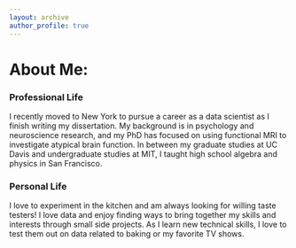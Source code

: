 ```yaml
---
layout: archive
author_profile: true
---
```


# About Me:

### Professional Life

I recently moved to New York to pursue a career as a data scientist as I finish writing my dissertation. My background is in psychology and neuroscience research, and my PhD has focused on using functional MRI to investigate atypical brain function. In between my graduate studies at UC Davis and undergraduate studies at MIT, I taught high school algebra and physics in San Francisco. 


### Personal Life

I love to experiment in the kitchen and am always looking for willing taste testers! I love data and enjoy finding ways to bring together my skills and interests through small side projects. As I learn new technical skills, I love to test them out on data related to baking or my favorite TV shows. 
